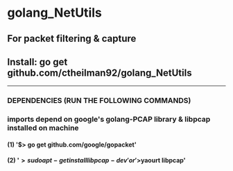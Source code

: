 # golang_NetUtils
## For packet filtering & capture
## Install: go get github.com/ctheilman92/golang_NetUtils
__________________________________________________________________________________________________
### DEPENDENCIES (RUN THE FOLLOWING COMMANDS)
### imports depend on google's golang-PCAP library & libpcap installed on machine
#### (1) '$> go get github.com/google/gopacket'
#### (2) '$> sudo apt-get install libpcap-dev' or '$>yaourt libpcap'
